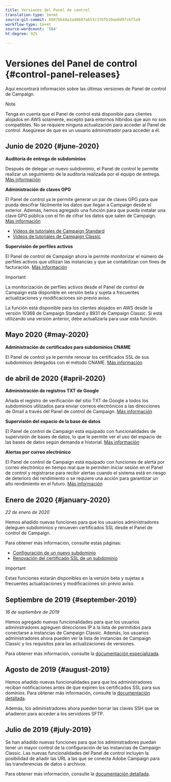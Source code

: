 ```yaml
---
title: Versiones del Panel de control
translation-type: tm+mt
source-git-commit: 6607bb44a3a40607a653c37bfb19ae0d9fc6f5a9
workflow-type: tm+mt
source-wordcount: '564'
ht-degree: 92%

---
```



# Versiones del Panel de control {#control-panel-releases}

Aquí encontrará información sobre las últimas versiones de Panel de control de Campaign.

>[!NOTE]
>
>Tenga en cuenta que el Panel de control está disponible para clientes alojados en AWS solamente, excepto para entornos híbridos que aún no son compatibles. No se requiere ninguna actualización para acceder al Panel de control. Asegúrese de que es un usuario administrador para acceder a él.

## Junio de 2020 {#june-2020}

**Auditoría de entrega de subdominios**

Después de delegar un nuevo subdominio, el Panel de control le permite realizar un seguimiento de la auditoría realizada por el equipo de entrega. [Más información](subdomains-certificates/using/setting-up-new-subdomain.md)

**Administración de claves GPG**

El Panel de control ya le permite generar un par de claves GPG para que pueda descifrar fácilmente los datos que llegan a Campaign desde el exterior. Además, hemos agregado una función para que pueda instalar una clave GPG pública con el fin de cifrar los datos que salen de Campaign. [Más información](instances-settings/using/gpg-keys-management.md)
* [Vídeos de tutoriales de Campaign Standard](https://docs.adobe.com/content/help/en/campaign-standard-learn/tutorials/administrating/control-panel/gpg-key-management/gpg-key-management-overview.html)
* [Vídeos de tutoriales de Campaign Classic](https://docs.adobe.com/content/help/en/campaign-classic-learn/tutorials/administrating/control-panel-acc/gpg-key-management/gpg-key-management-overview.html)

**Supervisión de perfiles activos**

El Panel de control de Campaign ahora le permite monitorizar el número de perfiles activos que utilizan las instancias y que se contabilizan con fines de facturación. [Más información](performance-monitoring/using/active-profiles-monitoring.md)

>[!IMPORTANT]
>
>La monitorización de perfiles activos desde el Panel de control de Campaign está disponible en versión beta y sujeta a frecuentes actualizaciones y modificaciones sin previo aviso.
>
>La función está disponible para los clientes alojados en AWS desde la versión 10368 de Campaign Standard y 8931 de Campaign Classic. Si está utilizando una versión anterior, debe actualizarla para usar esta función.

## Mayo 2020 {#may-2020}

**Administración de certificados para subdominios CNAME**

El Panel de control ya le permite renovar los certificados SSL de sus subdominios delegados con el método CNAME. [Más información](subdomains-certificates/using/renewing-subdomain-certificate.md)

## de abril de 2020 {#april-2020}

**Administración de registros TXT de Google**

Añada el registro de verificación del sitio TXT de Google a todos los subdominios utilizados para enviar correos electrónicos a las direcciones de Gmail a través del Panel de control de Campaign. [Más información](subdomains-certificates/using/managing-txt-records.md)

**Supervisión del espacio de la base de datos**

El Panel de control de Campaign está equipado con funcionalidades de supervisión de bases de datos, lo que le permite ver el uso del espacio de las bases de datos según demanda e historial. [Más información](performance-monitoring/using/database-monitoring.md)

**Alertas por correo electrónico**

El Panel de control de Campaign está equipado con funciones de alerta por correo electrónico en tiempo real que le permiten iniciar sesión en el Panel de control y registrarse para recibir alertas cuando el sistema está en riesgo de deterioro del rendimiento o se requiere una acción para garantizar un alto rendimiento en el futuro. [Más información](performance-monitoring/using/email-alerting.md)

## Enero de 2020 {#january-2020}

*22 de enero de 2020*

Hemos añadido nuevas funciones para que los usuarios administradores deleguen subdominios y renueven certificados SSL desde el Panel de control de Campaign.

Para obtener más información, consulte estas páginas:
* [Configuración de un nuevo subdominio](subdomains-certificates/using/setting-up-new-subdomain.md)
* [Renovación del certificado SSL de un subdominio](subdomains-certificates/using/renewing-subdomain-certificate.md)

>[!IMPORTANT]
>
>Estas funciones estarán disponibles en la versión beta y sujetas a frecuentes actualizaciones y modificaciones sin previo aviso.

## Septiembre de 2019 {#september-2019}

*16 de septiembre de 2019*

Hemos agregado nuevas funcionalidades para que los usuarios administradores agreguen direcciones IP a la lista de permitidos para conectarse a instancias de Campaign Classic.
Además, los usuarios administradores ahora pueden ver la lista de instancias de Campaign Classic y los requisitos para las actualizaciones de versiones.

Para obtener más información, consulte la [documentación especializada](instances-settings/using/ip-allow-listing-instance-access.md).

## Agosto de 2019 {#august-2019}

Hemos añadido nuevas funcionalidades para que los administradores reciban notificaciones antes de que expiren los certificados SSL para sus dominios. Para obtener más información, consulte la [documentación detallada](subdomains-certificates/using/monitoring-ssl-certificates.md).

Además, los administradores ahora pueden borrar las claves SSH que se añadieron para acceder a los servidores SFTP.

## Julio de 2019 {#july-2019}

Se han añadido nuevas funciones para que los administradores puedan tener un mayor control de la configuración de las instancias de Campaign Classic. Las nuevas funcionalidades del Panel de control incluyen la posibilidad de añadir las URL a las que se conecta Adobe Campaign para las transferencias de datos o archivos.

Para obtener más información, consulte la [documentación detallada](instances-settings/using/url-permissions.md).
